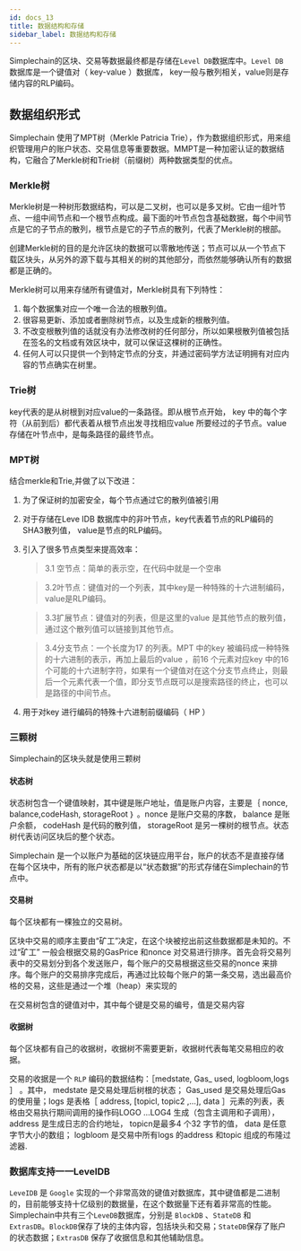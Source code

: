 ```yaml
---
id: docs_13
title: 数据结构和存储
sidebar_label: 数据结构和存储
---
```


Simplechain的区块、交易等数据最终都是存储在`Level DB`数据库中。`Level DB` 数据库是一个键值对（ key-value ）数据库， key一般与散列相关，value则是存储内容的RLP编码。

## 数据组织形式

Simplechain 使用了MPT树（Merkle Patricia Trie），作为数据组织形式，用来组织管理用户的账户状态、交易信息等重要数据。MMPT是一种加密认证的数据结构，它融合了Merkle树和Trie树（前缀树）两种数据类型的优点。

### Merkle树

Merkle树是一种树形数据结构，可以是二叉树，也可以是多叉树。它由一组叶节点、一组中间节点和一个根节点构成。最下面的叶节点包含基础数据，每个中间节点是它的子节点的散列，根节点是它的子节点的散列，代表了Merkle树的根部。

创建Merkle树的目的是允许区块的数据可以零散地传送；节点可以从一个节点下载区块头，从另外的源下载与其相关的树的其他部分，而依然能够确认所有的数据都是正确的。

Merkle树可以用来存储所有键值对，Merkle树具有下列特性：

1. 每个数据集对应一个唯一合法的根散列值。
2. 很容易更新、添加或者删除树节点，以及生成新的根散列值。
3. 不改变根散列值的话就没有办法修改树的任何部分，所以如果根散列值被包括在签名的文档或有效区块中，就可以保证这棵树的正确性。
4. 任何人可以只提供一个到特定节点的分支，并通过密码学方法证明拥有对应内容的节点确实在树里。

### Trie树

key代表的是从树根到对应value的一条路径。即从根节点开始， key 中的每个字符（从前到后）都代表着从根节点出发寻找相应value 所要经过的子节点。value 存储在叶节点中，是每条路径的最终节点。

### MPT树

结合merkle和Trie,并做了以下改进：

1. 为了保证树的加密安全，每个节点通过它的散列值被引用
2. 对于存储在Leve IDB 数据库中的非叶节点，key代表着节点的RLP编码的SHA3散列值， value是节点的RLP编码。
3. 引入了很多节点类型来提高效率：
   > 3.1 空节点：简单的表示空，在代码中就是一个空串  

   > 3.2叶节点：键值对的一个列表，其中key是一种特殊的十六进制编码， value是RLP编码。

   > 3.3扩展节点：键值对的列表，但是这里的value 是其他节点的散列值，通过这个散列值可以链接到其他节点。 

   > 3.4分支节点：一个长度为17 的列表。MPT 中的key 被编码成一种特殊的十六进制的表示，再加上最后的value ，前16 个元素对应key 中的16 个可能的十六进制字符，如果有一个键值对在这个分支节点终止，则最后一个元素代表一个值，即分支节点既可以是搜索路径的终止，也可以是路径的中间节点。
4. 用于对key 进行编码的特殊十六进制前缀编码（ HP ）

### 三颗树

Simplechain的区块头就是使用三颗树

#### 状态树

状态树包含一个键值映射，其中键是账户地址，值是账户内容，主要是｛ nonce, balance,codeHash, storageRoot ｝ 。nonce 是账户交易的序数， balance 是账户余额， codeHash 是代码的散列值， storageRoot 是另一棵树的根节点。状态树代表访问区块后的整个状态。

Simplechain 是一个以账户为基础的区块链应用平台，账户的状态不是直接存储在每个区块中，所有的账户状态都是以“状态数据”的形式存储在Simplechain的节点中。

#### 交易树

每个区块都有一棵独立的交易树。

区块中交易的顺序主要由“矿工”决定，在这个块被挖出前这些数据都是未知的。不过“矿工” 一般会根据交易的GasPrice 和nonce 对交易进行排序。首先会将交易列表中的交易划分到各个发送账户，每个账户的交易根据这些交易的nonce 来排序。每个账户的交易排序完成后，再通过比较每个账户的第一条交易，选出最高价格的交易，这些是通过一个堆（heap）来实现的

在交易树包含的键值对中，其中每个键是交易的编号，值是交易内容

#### 收据树

每个区块都有自己的收据树，收据树不需要更新，收据树代表每笔交易相应的收据。

交易的收据是一个 `RLP` 编码的数据结构：［medstate, Gas_ used, logbloom,logs ］ 。其中， medstate 是交易处理后树根的状态； Gas_used 是交易处理后Gas 的使用量；logs 是表格［ address, [topicl, topic2 ,…], data ］元素的列表，表格由交易执行期间调用的操作码LOGO …LOG4 生成（包含主调用和子调用）， address 是生成日志的合约地址， topicn是最多4 个32 字节的值， data 是任意字节大小的数组； logbloom 是交易中所有logs 的address 和topic 组成的布隆过滤器.

### 数据库支持一一LevelDB

`LeveIDB` 是 `Google` 实现的一个非常高效的键值对数据库，其中键值都是二进制的，目前能够支持十亿级别的数据量，在这个数据量下还有着非常高的性能。Simplechain中共有三个`LeveDB`数据库，分别是 `BlockDB` 、`StateDB` 和 `ExtrasDB`。`BlockDB`保存了块的主体内容，包括块头和交易；`StateDB`保存了账户的状态数据；`ExtrasDB` 保存了收据信息和其他辅助信息。



